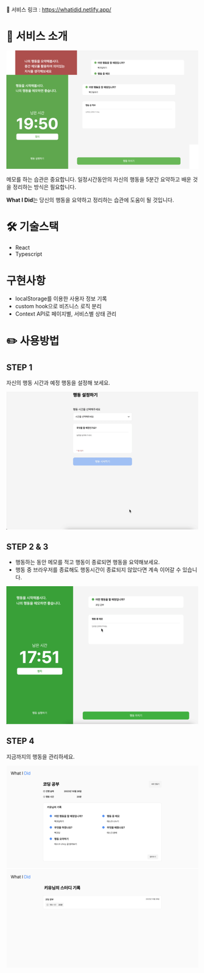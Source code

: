 

🔗 서비스 링크 : https://whatidid.netlify.app/

# 💬 서비스 소개

![landing image](src/assets/landing_img/whatidid_intro.png)


메모를 하는 습관은 중요합니다.
일정시간동안의 자신의 행동을 5분간 요약하고 배운 것을 정리하는 방식은 필요합니다.

**What I Did**는 당신의 행동을 요약하고 정리하는 습관에 도움이 될 것입니다.

# 🛠️ 기술스택

- React
- Typescript

# 구현사항

- localStorage를 이용한 사용자 정보 기록
- custom hook으로 비즈니스 로직 분리
- Context API로 페이지별, 서비스별 상태 관리

# ✏️ 사용방법

## STEP 1

자신의 행동 시간과 예정 행동을 설정해 보세요.

![step1](src/assets/landing_img/step1.gif)

## STEP 2 & 3

- 행동하는 동안 메모를 적고 행동이 종료되면 행동을 요약해보세요.
- 행동 중 브라우저를 종료해도 행동시간이 종료되지 않았다면 계속 이어갈 수 있습니다.

![step2and3](src/assets/landing_img/step2and3.gif)

## STEP 4

지금까지의 행동을 관리하세요.

![whatidid_record](src/assets/landing_img/whatidid_record.png)
![whatidid_member](src/assets/landing_img/whatidid_member-record.png)
